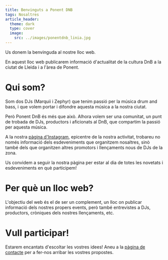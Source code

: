 ```yaml
---
title: Benvinguts a Ponent DNB
tags: Nosaltres
article_header:
  theme: dark
  type: cover
  image:
    src: ../images/ponentdnb_linia.jpg
---
```


Us donem la benvinguda al nostre lloc web.

En aquest lloc web publicarem informació d'actualitat de la cultura DnB a la ciutat de Lleida i a l'àrea de Ponent.

# Qui som?

Som dos DJs (Marquii i Zephyr) que tenim passió per la música drum and bass, i que volem portar i difondre aquesta música a la nostra ciutat.

Però Ponent DnB és més que això. Alhora volem ser una comunitat, un punt de trobada de DJs, productors i aficionats al DnB, que compartim la passió per aquesta música.

A la nostra [pàgina d'Instagram](https://instagram.com/ponent.dnb), epicentre de la nostra activitat, trobareu no només informació dels esdeveniments que organitzem nosaltres, sinò també dels que organitzen altres promotors i llençaments nous de DJs de la zona.

Us convidem a seguir la nostra pàgina per estar al dia de totes les novetats i esdeveniments en què participem!

# Per què un lloc web?

L'objectiu del web és el de ser un complement, un lloc on publicar informació dels nostres propers events, però també entrevistes a DJs, productors, cròniques dels nostres llençaments, etc.

# Vull participar!

Estarem encantats d'escoltar les vostres idees! Aneu a la [pàgina de contacte](/contact) per a fer-nos arribar les vostres propostes.
